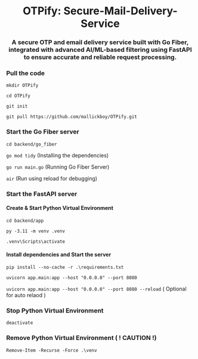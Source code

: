 <h1 align="center">
OTPify: Secure-Mail-Delivery-Service
</h1>
<h3 align="center">
A secure OTP and email delivery service built with Go Fiber, integrated with advanced AI/ML-based filtering using FastAPI to ensure accurate and reliable request processing.
</h3>

### Pull the code

``` mkdir OTPify  ```

``` cd OTPify ```

``` git init ```

``` git pull https://github.com/mallickboy/OTPify.git ```


### Start the Go Fiber server

``` cd backend/go_fiber ```

``` go mod tidy ```  (Installing the dependencies)

``` go run main.go ``` (Running Go Fiber Server)

``` air ``` (Run using reload for debugging)


### Start the FastAPI server

#### Create & Start Python Virtual Environment

``` cd backend/app ```

``` py -3.11 -m venv .venv ```

``` .venv\Scripts\activate ```

#### Install dependencies and Start the server
``` pip install --no-cache -r .\requirements.txt ```

``` uvicorn app.main:app --host "0.0.0.0" --port 8080 ```

``` uvicorn app.main:app --host "0.0.0.0" --port 8080 --reload ``` ( Optional for auto relaod )




### Stop Python Virtual Environment

``` deactivate ```

### Remove Python Virtual Environment ( ! CAUTION !)

``` Remove-Item -Recurse -Force .\venv ```
